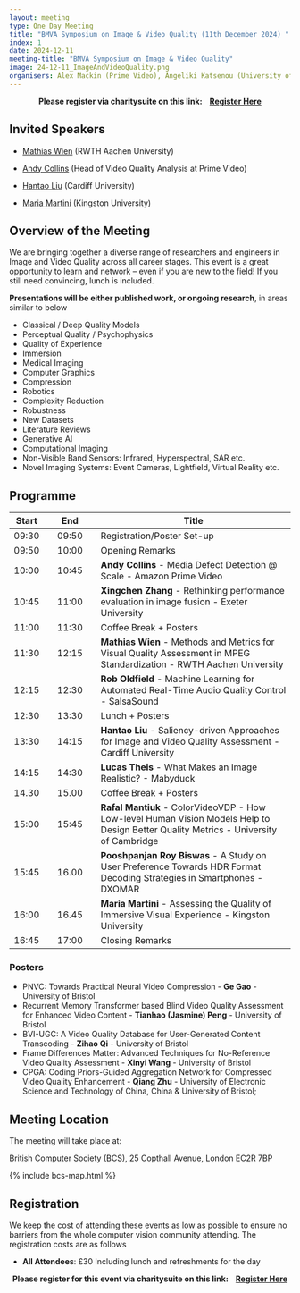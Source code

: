 ```yaml
---
layout: meeting
type: One Day Meeting
title: "BMVA Symposium on Image & Video Quality (11th December 2024) "
index: 1
date: 2024-12-11
meeting-title: "BMVA Symposium on Image & Video Quality"
image: 24-12-11_ImageAndVideoQuality.png
organisers: Alex Mackin (Prime Video), Angeliki Katsenou (University of Bristol), Aaron Zhang (University of Bristol)
---
```


<div class="alert mt-3 alert-info" style="text-align:center;">
<span><strong>Please register via charitysuite on this link: &nbsp;&nbsp;
<a class="btn btn-warning" role="button" href="https://bmva.charitysuite.com/events/ismhd4ut">Register Here</a></strong></span>
</div>

## Invited Speakers

* [Mathias Wien](https://www.lfb.rwth-aachen.de/en/institute/team/wien/) (RWTH Aachen University)

* [Andy Collins](https://www.linkedin.com/in/andrew-collins-bba8b0/) (Head of Video Quality Analysis at Prime Video)

* [Hantao Liu](https://profiles.cardiff.ac.uk/staff/liuh35) (Cardiff University)

* [Maria Martini](https://www.kingston.ac.uk/staff/profile/professor-maria-martini-290/) (Kingston University)


## Overview of the Meeting

We are bringing together a diverse range of researchers and engineers in Image and Video Quality across all career stages. This event is a great opportunity to learn and network – even if you are new to the field! If you still need convincing, lunch is included.

**Presentations will be either published work, or ongoing research**, in areas similar to below
*	Classical / Deep Quality Models
*	Perceptual Quality / Psychophysics
*	Quality of Experience
*	Immersion
*	Medical Imaging
*	Computer Graphics
*	Compression
*	Robotics
*	Complexity Reduction
*	Robustness
*	New Datasets
*	Literature Reviews
*	Generative AI
*	Computational Imaging
*	Non-Visible Band Sensors: Infrared, Hyperspectral, SAR etc.
*	Novel Imaging Systems: Event Cameras, Lightfield, Virtual Reality etc. 


## Programme

| Start 	|   	| End    	|   	| Title                                        	|
|-------	|---	|--------	|---	|----------------------------------------------	|
| 09:30 	|   	| 09:50  	|   	| Registration/Poster Set-up                   	|
| 09:50 	|   	| 10:00  	|   	| Opening Remarks                              	|
| 10:00 	|   	| 10:45  	|   	| **Andy Collins** - Media Defect Detection @ Scale - Amazon Prime Video             	|
| 10:45 	|   	| 11:00  	|   	| **Xingchen Zhang** - Rethinking performance evaluation in image fusion - Exeter University           	|
| 11:00 	|   	| 11:30  	|   	| Coffee Break + Posters                       	|
| 11:30 	|   	| 12:15  	|   	| **Mathias Wien** - Methods and Metrics for Visual Quality Assessment in MPEG Standardization - RWTH Aachen University   	|                	
| 12:15 	|   	| 12:30  	|   	| **Rob Oldfield** - Machine Learning for Automated Real-Time Audio Quality Control -  SalsaSound        	|                	
| 12:30 	|   	| 13:30  	|   	|  Lunch + Posters                     	|
| 13:30 	|   	| 14:15  	|   	| **Hantao Liu** - Saliency-driven Approaches for Image and Video Quality Assessment -  Cardiff University        	|     
| 14:15 	|   	| 14:30  	|   	| **Lucas Theis** - What Makes an Image Realistic? -  Mabyduck       	|     
| 14.30     |       | 15.00     |       | Coffee Break + Posters                        |
| 15:00 	|   	| 15:45  	|   	| **Rafal Mantiuk** - ColorVideoVDP - How Low-level Human Vision Models Help to Design Better Quality Metrics - University of Cambridge   	|       	
| 15:45 	|   	| 16.00  	|   	| **Pooshpanjan Roy Biswas** - A Study on User Preference Towards HDR Format Decoding Strategies in Smartphones - DXOMAR          	|     
| 16:00 	|   	| 16.45  	|   	| **Maria Martini** - Assessing the Quality of Immersive Visual Experience -  Kingston University         	|     
| 16:45 	|   	| 17:00  	|   	| Closing Remarks                              	|



### Posters
* PNVC: Towards Practical Neural Video Compression - **Ge Gao** - University of Bristol
* Recurrent Memory Transformer based Blind Video Quality Assessment for Enhanced Video Content - **Tianhao (Jasmine) Peng** - University of Bristol
* BVI-UGC: A Video Quality Database for User-Generated Content Transcoding - **Zihao Qi** - University of Bristol
* Frame Differences Matter: Advanced Techniques for No-Reference Video Quality Assessment - **Xinyi Wang** - University of Bristol
* CPGA: Coding Priors-Guided Aggregation Network for Compressed Video Quality Enhancement - **Qiang Zhu** - University of Electronic Science and Technology of China, China & University of Bristol;

## Meeting Location

The meeting will take place at:

British Computer Society (BCS), 25 Copthall Avenue, London EC2R 7BP

{% include bcs-map.html %}

## Registration

We keep the cost of attending these events as low as possible to ensure no barriers from the whole computer vision community attending. 
The registration costs are as follows 
- **All Attendees**:  £30
Including lunch and refreshments for the day


<div class="alert mt-3 alert-info" style="text-align:center;">
<span><strong>Please register for this event via charitysuite on this link: &nbsp;&nbsp;
<a class="btn btn-warning" role="button" href="https://bmva.charitysuite.com/events/ismhd4ut">Register Here</a></strong></span>
</div>





